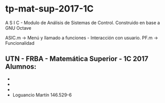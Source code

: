# tp-mat-sup-2017-1C
A S I C - Modulo de Análisis de Sistemas de Control. Construido en base a GNU Octave

ASIC.m -> Menú y llamado a funciones - Interacción con usuario.
PF.m -> Funcionalidad

UTN - FRBA - Matemática Superior - 1C 2017
Alumnos:
 - 
 - 
 - 
 - 
 - Loguancio Martín 146.529-6
